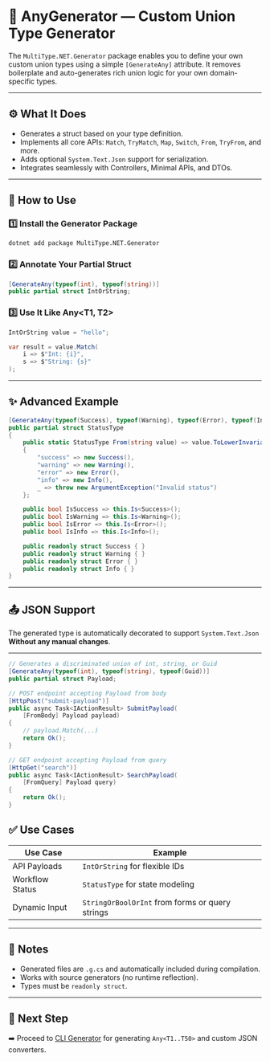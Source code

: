 # 🧩 AnyGenerator — Custom Union Type Generator

The `MultiType.NET.Generator` package enables you to define your own custom union types using a simple `[GenerateAny]` attribute. It removes boilerplate and auto-generates rich union logic for your own domain-specific types.

---

## ⚙️ What It Does

* Generates a struct based on your type definition.
* Implements all core APIs: `Match`, `TryMatch`, `Map`, `Switch`, `From`, `TryFrom`, and more.
* Adds optional `System.Text.Json` support for serialization.
* Integrates seamlessly with Controllers, Minimal APIs, and DTOs.

---

## 🚀 How to Use

### 1️⃣ Install the Generator Package

```bash
dotnet add package MultiType.NET.Generator
```

### 2️⃣ Annotate Your Partial Struct

```csharp
[GenerateAny(typeof(int), typeof(string))]
public partial struct IntOrString;
```

### 3️⃣ Use It Like Any<T1, T2>

```csharp
IntOrString value = "hello";

var result = value.Match(
    i => $"Int: {i}",
    s => $"String: {s}"
);
```

---

## ✨ Advanced Example

```csharp
[GenerateAny(typeof(Success), typeof(Warning), typeof(Error), typeof(Info))]
public partial struct StatusType
{
    public static StatusType From(string value) => value.ToLowerInvariant() switch
    {
        "success" => new Success(),
        "warning" => new Warning(),
        "error" => new Error(),
        "info" => new Info(),
        _ => throw new ArgumentException("Invalid status")
    };

    public bool IsSuccess => this.Is<Success>();
    public bool IsWarning => this.Is<Warning>();
    public bool IsError => this.Is<Error>();
    public bool IsInfo => this.Is<Info>();

    public readonly struct Success { }
    public readonly struct Warning { }
    public readonly struct Error { }
    public readonly struct Info { }
}
```

---

## 📤 JSON Support

The generated type is automatically decorated to support `System.Text.Json` **Without any manual changes**.

---

```csharp
// Generates a discriminated union of int, string, or Guid
[GenerateAny(typeof(int), typeof(string), typeof(Guid))]
public partial struct Payload;
```
```csharp
// POST endpoint accepting Payload from body
[HttpPost("submit-payload")]
public async Task<IActionResult> SubmitPayload(
    [FromBody] Payload payload)
{
    // payload.Match(...)
    return Ok();
}

// GET endpoint accepting Payload from query
[HttpGet("search")]
public async Task<IActionResult> SearchPayload(
    [FromQuery] Payload query)
{
    return Ok();
}
```

## ✅ Use Cases

| Use Case        | Example                                         |
| --------------- | ----------------------------------------------- |
| API Payloads    | `IntOrString` for flexible IDs                  |
| Workflow Status | `StatusType` for state modeling                 |
| Dynamic Input   | `StringOrBoolOrInt` from forms or query strings |

---

## 📎 Notes

* Generated files are `.g.cs` and automatically included during compilation.
* Works with source generators (no runtime reflection).
* Types must be `readonly struct`.

---

## 📘 Next Step

➡️ Proceed to [CLI Generator](./CLIGenerator.md) for generating `Any<T1..T50>` and custom JSON converters.

